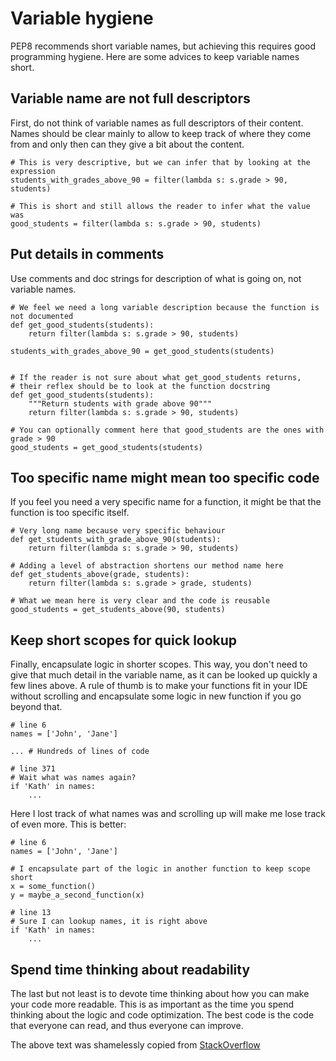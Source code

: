 # Variable hygiene

PEP8 recommends short variable names, but achieving this requires good programming hygiene. Here are some advices to keep variable names short.

## Variable name are not full descriptors

First, do not think of variable names as full descriptors of their content. Names should be clear mainly to allow to keep track of where they come from and only then can they give a bit about the content.

```
# This is very descriptive, but we can infer that by looking at the expression
students_with_grades_above_90 = filter(lambda s: s.grade > 90, students)

# This is short and still allows the reader to infer what the value was
good_students = filter(lambda s: s.grade > 90, students)
```

## Put details in comments

Use comments and doc strings for description of what is going on, not variable names.

```
# We feel we need a long variable description because the function is not documented
def get_good_students(students):
    return filter(lambda s: s.grade > 90, students)

students_with_grades_above_90 = get_good_students(students)


# If the reader is not sure about what get_good_students returns,
# their reflex should be to look at the function docstring
def get_good_students(students):
    """Return students with grade above 90"""
    return filter(lambda s: s.grade > 90, students)

# You can optionally comment here that good_students are the ones with grade > 90
good_students = get_good_students(students)
```

## Too specific name might mean too specific code

If you feel you need a very specific name for a function, it might be that the function is too specific itself.

```
# Very long name because very specific behaviour
def get_students_with_grade_above_90(students):
    return filter(lambda s: s.grade > 90, students)

# Adding a level of abstraction shortens our method name here
def get_students_above(grade, students):
    return filter(lambda s: s.grade > grade, students)

# What we mean here is very clear and the code is reusable
good_students = get_students_above(90, students)
```

## Keep short scopes for quick lookup

Finally, encapsulate logic in shorter scopes. This way, you don't need to give that much detail in the variable name, as it can be looked up quickly a few lines above. A rule of thumb is to make your functions fit in your IDE without scrolling and encapsulate some logic in new function if you go beyond that.

```
# line 6
names = ['John', 'Jane']

... # Hundreds of lines of code

# line 371
# Wait what was names again?
if 'Kath' in names:
    ...
```

Here I lost track of what names was and scrolling up will make me lose track of even more. This is better:

```
# line 6
names = ['John', 'Jane']

# I encapsulate part of the logic in another function to keep scope short
x = some_function()
y = maybe_a_second_function(x)

# line 13
# Sure I can lookup names, it is right above
if 'Kath' in names:
    ...
```

## Spend time thinking about readability

The last but not least is to devote time thinking about how you can make your code more readable. This is as important as the time you spend thinking about the logic and code optimization. The best code is the code that everyone can read, and thus everyone can improve.

The above text was shamelessly copied from [StackOverflow]

[StackOverflow]: https://stackoverflow.com/questions/48721582/how-to-choose-proper-variable-names-for-long-names-in-python
